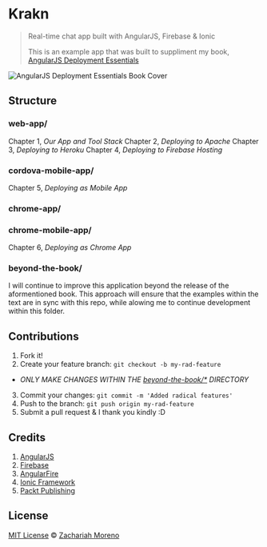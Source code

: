 # Krakn
> Real-time chat app built with AngularJS, Firebase & Ionic
> 
> This is an example app that was built to suppliment my book, [AngularJS Deployment Essentials](https://www.packtpub.com/web-development/angularjs-deployment-essentials)

![AngularJS Deployment Essentials Book Cover](https://d1ldz4te4covpm.cloudfront.net/sites/default/files/imagecache/ppv4_main_book_cover/3582OS_mockupcover_normal.jpg)

## Structure

### web-app/
Chapter 1, *Our App and Tool Stack*
Chapter 2, *Deploying to Apache*
Chapter 3, *Deploying to Heroku*
Chapter 4, *Deploying to Firebase Hosting*

### cordova-mobile-app/
Chapter 5, *Deploying as Mobile App*

### chrome-app/
### chrome-mobile-app/
Chapter 6, *Deploying as Chrome App*

### beyond-the-book/
I will continue to improve this application beyond the release of the aformentioned book. This approach will ensure that the examples within the text are in sync with this repo, while alowing me to continue development within this folder.

## Contributions
1. Fork it!
2. Create your feature branch: `git checkout -b my-rad-feature`
  - *ONLY MAKE CHANGES WITHIN THE [beyond-the-book/*](https://github.com/ZachMoreno/krakn/tree/master/beyond-the-book) DIRECTORY*
3. Commit your changes: `git commit -m 'Added radical features'`
4. Push to the branch: `git push origin my-rad-feature`
5. Submit a pull request & I thank you kindly :D

## Credits
1. [AngularJS](http://angularjs.org/)
2. [Firebase](http://firebase.com/)
  1. [AngularFire](http://angularfire.com/)
3. [Ionic Framework](http://ionicframework.com/)
4. [Packt Publishing](https://www.packtpub.com/web-development/angularjs-deployment-essentials)

## License
[MIT License](https://github.com/ZachMoreno/krakn/blob/master/MIT-license.md) © [Zachariah Moreno](http://www.zachariahmoreno.com)